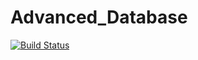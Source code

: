 # Advanced_Database

[![Build Status](http://192.168.1.14:8080/buildStatus/icon?job=NodeJS_BookShopApp)](http://192.168.1.14:8080/job/NodeJS_BookShopApp/)
